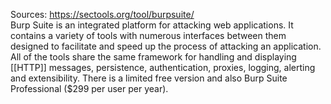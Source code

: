 Sources:
https://sectools.org/tool/burpsuite/
\
Burp Suite is an integrated platform for attacking web applications. It contains a variety of tools with numerous interfaces between them designed to facilitate and speed up the process of attacking an application. All of the tools share the same framework for handling and displaying [[HTTP]] messages, persistence, authentication, proxies, logging, alerting and extensibility. There is a limited free version and also Burp Suite Professional ($299 per user per year).
